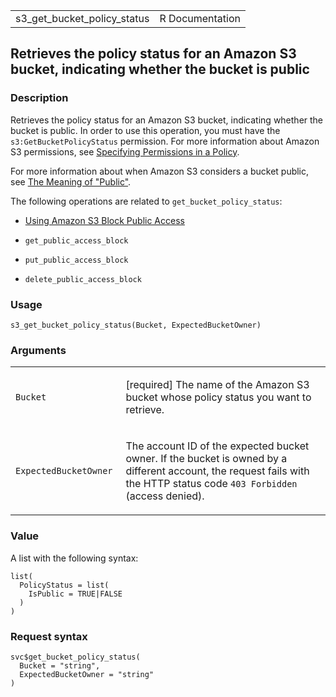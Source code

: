 <table style="width: 100%;">
<tbody>
<tr class="odd">
<td>s3_get_bucket_policy_status</td>
<td style="text-align: right;">R Documentation</td>
</tr>
</tbody>
</table>

## Retrieves the policy status for an Amazon S3 bucket, indicating whether the bucket is public

### Description

Retrieves the policy status for an Amazon S3 bucket, indicating whether
the bucket is public. In order to use this operation, you must have the
`s3:GetBucketPolicyStatus` permission. For more information about Amazon
S3 permissions, see [Specifying Permissions in a
Policy](https://docs.aws.amazon.com/AmazonS3/latest/userguide/using-with-s3-actions.html).

For more information about when Amazon S3 considers a bucket public, see
[The Meaning of
"Public"](https://docs.aws.amazon.com/AmazonS3/latest/userguide/access-control-block-public-access.html#access-control-block-public-access-policy-status).

The following operations are related to `get_bucket_policy_status`:

-   [Using Amazon S3 Block Public
    Access](https://docs.aws.amazon.com/AmazonS3/latest/userguide/access-control-block-public-access.html)

-   `get_public_access_block`

-   `put_public_access_block`

-   `delete_public_access_block`

### Usage

    s3_get_bucket_policy_status(Bucket, ExpectedBucketOwner)

### Arguments

<table>
<colgroup>
<col style="width: 35%" />
<col style="width: 65%" />
</colgroup>
<tbody>
<tr class="odd">
<td><code id="s3_get_bucket_policy_status_:_Bucket">Bucket</code></td>
<td><p>[required] The name of the Amazon S3 bucket whose policy status
you want to retrieve.</p></td>
</tr>
<tr class="even">
<td><code
id="s3_get_bucket_policy_status_:_ExpectedBucketOwner">ExpectedBucketOwner</code></td>
<td><p>The account ID of the expected bucket owner. If the bucket is
owned by a different account, the request fails with the HTTP status
code <code style="white-space: pre;">⁠403 Forbidden⁠</code> (access
denied).</p></td>
</tr>
</tbody>
</table>

### Value

A list with the following syntax:

    list(
      PolicyStatus = list(
        IsPublic = TRUE|FALSE
      )
    )

### Request syntax

    svc$get_bucket_policy_status(
      Bucket = "string",
      ExpectedBucketOwner = "string"
    )
